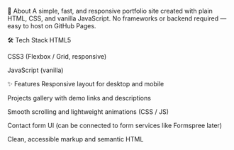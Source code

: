 🚀 About
A simple, fast, and responsive portfolio site created with plain HTML, CSS, and vanilla JavaScript. No frameworks or backend required — easy to host on GitHub Pages.

🛠 Tech Stack
HTML5

CSS3 (Flexbox / Grid, responsive)

JavaScript (vanilla)

✨ Features
Responsive layout for desktop and mobile

Projects gallery with demo links and descriptions

Smooth scrolling and lightweight animations (CSS / JS)

Contact form UI (can be connected to form services like Formspree later)

Clean, accessible markup and semantic HTML
